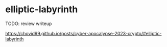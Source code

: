 # elliptic-labyrinth

TODO: review writeup

https://chovid99.github.io/posts/cyber-apocalypse-2023-crypto/#elliptic-labyrinth